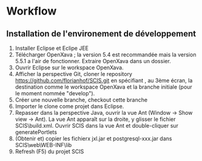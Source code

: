 Workflow
==============
Installation de l'environement de développement
-------------------
1. Installer Eclipse et Eclipe JEE
2. Télécharger OpenXava ; la version 5.4 est recommandée mais la version 5.5.1 a l'air de fonctionner. Extraire OpenXava dans un dossier.
3. Ouvrir Eclipse sur le workspace OpenXava.
4. Afficher la perspective Git, cloner le repository https://github.com/florianhof/SCIS.git en spécifiant , au 3ème écran, la destination comme le workspace OpenXava et la branche initiale (pour le moment nommée "develop").
5. Créer une nouvelle branche, checkout cette branche
6. Importer le clone come projet dans Eclipse.
7. Repasser dans la perspective Java, ouvrir la vue Ant (Window -> Show view -> Ant). La vue Ant apparaît sur la droite, y glisser le fichier SCIS\build.xml. Ouvrir SCIS dans la vue Ant et double-cliquer sur generatePortlets
8. (Obtenir et) copier les fichierx jxl.jar et postgresql-xxx.jar dans SCIS\web\WEB-INF\lib
9. Refresh (F5) du projet SCIS